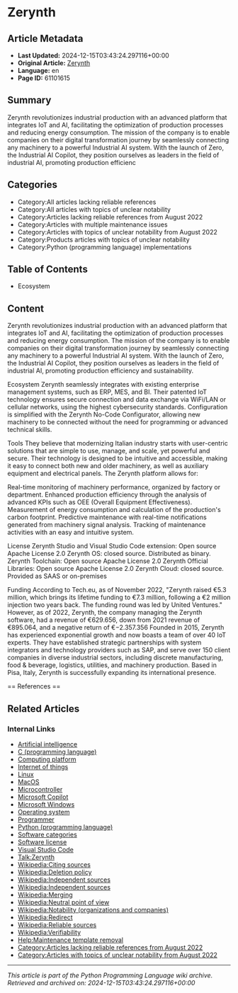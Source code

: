 # Zerynth

## Article Metadata

- **Last Updated:** 2024-12-15T03:43:24.297116+00:00
- **Original Article:** [Zerynth](https://en.wikipedia.org/wiki/Zerynth)
- **Language:** en
- **Page ID:** 61101615

## Summary

Zerynth revolutionizes industrial production with an advanced platform that integrates IoT and AI, facilitating the optimization of production processes and reducing energy consumption. 
The mission of the company is to enable companies on their digital transformation journey by seamlessly connecting any machinery to a powerful Industrial AI system. With the launch of Zero, the Industrial AI Copilot, they position ourselves as leaders in the field of industrial AI, promoting production efficienc

## Categories

- Category:All articles lacking reliable references
- Category:All articles with topics of unclear notability
- Category:Articles lacking reliable references from August 2022
- Category:Articles with multiple maintenance issues
- Category:Articles with topics of unclear notability from August 2022
- Category:Products articles with topics of unclear notability
- Category:Python (programming language) implementations

## Table of Contents

- Ecosystem

## Content

Zerynth revolutionizes industrial production with an advanced platform that integrates IoT and AI, facilitating the optimization of production processes and reducing energy consumption. 
The mission of the company is to enable companies on their digital transformation journey by seamlessly connecting any machinery to a powerful Industrial AI system. With the launch of Zero, the Industrial AI Copilot, they position ourselves as leaders in the field of industrial AI, promoting production efficiency and sustainability.

Ecosystem
Zerynth seamlessly integrates with existing enterprise management systems, such as ERP, MES, and BI. Their patented IoT technology ensures secure connection and data exchange via WiFi/LAN or cellular networks, using the highest cybersecurity standards. Configuration is simplified with the Zerynth No-Code Configurator, allowing new machinery to be connected without the need for programming or advanced technical skills.

Tools
They believe that modernizing Italian industry starts with user-centric solutions that are simple to use, manage, and scale, yet powerful and secure. Their technology is designed to be intuitive and accessible, making it easy to connect both new and older machinery, as well as auxiliary equipment and electrical panels.
The Zerynth platform allows for:

Real-time monitoring of machinery performance, organized by factory or department.
Enhanced production efficiency through the analysis of advanced KPIs such as OEE (Overall Equipment Effectiveness).
Measurement of energy consumption and calculation of the production's carbon footprint.
Predictive maintenance with real-time notifications generated from machinery signal analysis.
Tracking of maintenance activities with an easy and intuitive system.

License
Zerynth Studio and Visual Studio Code extension: Open source Apache License 2.0
Zerynth OS: closed source. Distributed as binary.
Zerynth Toolchain: Open source Apache License 2.0
Zerynth Official Libraries: Open source Apache License 2.0
Zerynth Cloud: closed source. Provided as SAAS or on-premises

Funding
According to Tech.eu, as of November 2022, "Zerynth raised €5.3 million, which brings its lifetime funding  to €7.3 million, following a €2 million injection two years back. The funding round was led by United Ventures." However, as of 2022, Zerynth, the company managing the Zerynth software, had a revenue of €629.656, down from 2021 revenue of €895.064, and a negative return of €−2.357.356
Founded in 2015, Zerynth has experienced exponential growth and now boasts a team of over 40 IoT experts. They have established strategic partnerships with system integrators and technology providers such as SAP, and serve over 150 client companies in diverse industrial sectors, including discrete manufacturing, food & beverage, logistics, utilities, and machinery production. Based in Pisa, Italy, Zerynth is successfully expanding its international presence. 


== References ==

## Related Articles

### Internal Links

- [Artificial intelligence](https://en.wikipedia.org/wiki/Artificial_intelligence)
- [C (programming language)](https://en.wikipedia.org/wiki/C_(programming_language))
- [Computing platform](https://en.wikipedia.org/wiki/Computing_platform)
- [Internet of things](https://en.wikipedia.org/wiki/Internet_of_things)
- [Linux](https://en.wikipedia.org/wiki/Linux)
- [MacOS](https://en.wikipedia.org/wiki/MacOS)
- [Microcontroller](https://en.wikipedia.org/wiki/Microcontroller)
- [Microsoft Copilot](https://en.wikipedia.org/wiki/Microsoft_Copilot)
- [Microsoft Windows](https://en.wikipedia.org/wiki/Microsoft_Windows)
- [Operating system](https://en.wikipedia.org/wiki/Operating_system)
- [Programmer](https://en.wikipedia.org/wiki/Programmer)
- [Python (programming language)](https://en.wikipedia.org/wiki/Python_(programming_language))
- [Software categories](https://en.wikipedia.org/wiki/Software_categories)
- [Software license](https://en.wikipedia.org/wiki/Software_license)
- [Visual Studio Code](https://en.wikipedia.org/wiki/Visual_Studio_Code)
- [Talk:Zerynth](https://en.wikipedia.org/wiki/Talk:Zerynth)
- [Wikipedia:Citing sources](https://en.wikipedia.org/wiki/Wikipedia:Citing_sources)
- [Wikipedia:Deletion policy](https://en.wikipedia.org/wiki/Wikipedia:Deletion_policy)
- [Wikipedia:Independent sources](https://en.wikipedia.org/wiki/Wikipedia:Independent_sources)
- [Wikipedia:Independent sources](https://en.wikipedia.org/wiki/Wikipedia:Independent_sources)
- [Wikipedia:Merging](https://en.wikipedia.org/wiki/Wikipedia:Merging)
- [Wikipedia:Neutral point of view](https://en.wikipedia.org/wiki/Wikipedia:Neutral_point_of_view)
- [Wikipedia:Notability (organizations and companies)](https://en.wikipedia.org/wiki/Wikipedia:Notability_(organizations_and_companies))
- [Wikipedia:Redirect](https://en.wikipedia.org/wiki/Wikipedia:Redirect)
- [Wikipedia:Reliable sources](https://en.wikipedia.org/wiki/Wikipedia:Reliable_sources)
- [Wikipedia:Verifiability](https://en.wikipedia.org/wiki/Wikipedia:Verifiability)
- [Help:Maintenance template removal](https://en.wikipedia.org/wiki/Help:Maintenance_template_removal)
- [Category:Articles lacking reliable references from August 2022](https://en.wikipedia.org/wiki/Category:Articles_lacking_reliable_references_from_August_2022)
- [Category:Articles with topics of unclear notability from August 2022](https://en.wikipedia.org/wiki/Category:Articles_with_topics_of_unclear_notability_from_August_2022)

---
_This article is part of the Python Programming Language wiki archive._
_Retrieved and archived on: 2024-12-15T03:43:24.297116+00:00_